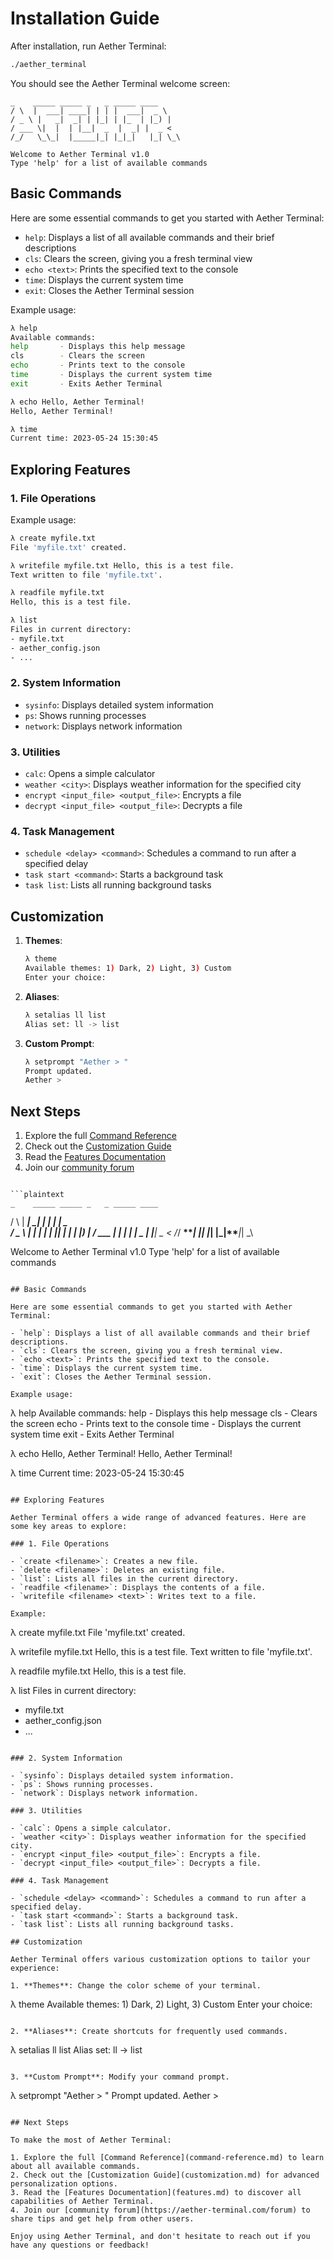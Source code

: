 # Installation Guide

After installation, run Aether Terminal:

```bash
./aether_terminal
```

You should see the Aether Terminal welcome screen:

```
_    _____ _____ _   _ _____ ____  
/ \  |  ___| ____| | | |  ___|  _ \
/ _ \ |   _|  _| | |_| | |_  | |_) |
/ ___ \|  |  | |__|  _  |  _| |  _ <
/_/   \_\_|  |_____|_| |_|_|   |_| \_\

Welcome to Aether Terminal v1.0
Type 'help' for a list of available commands
```

## Basic Commands

Here are some essential commands to get you started with Aether Terminal:

- `help`: Displays a list of all available commands and their brief descriptions
- `cls`: Clears the screen, giving you a fresh terminal view
- `echo <text>`: Prints the specified text to the console
- `time`: Displays the current system time
- `exit`: Closes the Aether Terminal session

Example usage:

```bash
λ help
Available commands:
help       - Displays this help message
cls        - Clears the screen
echo       - Prints text to the console
time       - Displays the current system time
exit       - Exits Aether Terminal

λ echo Hello, Aether Terminal!
Hello, Aether Terminal!

λ time
Current time: 2023-05-24 15:30:45
```

## Exploring Features

### 1. File Operations

Example usage:

```bash
λ create myfile.txt
File 'myfile.txt' created.

λ writefile myfile.txt Hello, this is a test file.
Text written to file 'myfile.txt'.

λ readfile myfile.txt
Hello, this is a test file.

λ list
Files in current directory:
- myfile.txt
- aether_config.json
- ...
```

### 2. System Information

- `sysinfo`: Displays detailed system information
- `ps`: Shows running processes
- `network`: Displays network information

### 3. Utilities

- `calc`: Opens a simple calculator
- `weather <city>`: Displays weather information for the specified city
- `encrypt <input_file> <output_file>`: Encrypts a file
- `decrypt <input_file> <output_file>`: Decrypts a file

### 4. Task Management

- `schedule <delay> <command>`: Schedules a command to run after a specified delay
- `task start <command>`: Starts a background task
- `task list`: Lists all running background tasks

## Customization

1. **Themes**:
   ```bash
   λ theme
   Available themes: 1) Dark, 2) Light, 3) Custom
   Enter your choice:
   ```

2. **Aliases**:
   ```bash
   λ setalias ll list
   Alias set: ll -> list
   ```

3. **Custom Prompt**:
   ```bash
   λ setprompt "Aether > "
   Prompt updated.
   Aether >
   ```

## Next Steps

1. Explore the full [Command Reference](command-reference.md)
2. Check out the [Customization Guide](customization.md)
3. Read the [Features Documentation](features.md)
4. Join our [community forum](https://aether-terminal.com/forum)
```

```plaintext
_    _____ _____ _   _ _____ ____  
```

/ \  | ****|*   _| | | | ****|  _ \
/ _ \ |  *|   | | | |*| |  *| | |*) |
/ ___ | |***  | | |  _  | |***|  _ <
/*/   __****| |*| |*| |_|**__*|*| _\

Welcome to Aether Terminal v1.0
Type 'help' for a list of available commands

```plaintext

## Basic Commands

Here are some essential commands to get you started with Aether Terminal:

- `help`: Displays a list of all available commands and their brief descriptions.
- `cls`: Clears the screen, giving you a fresh terminal view.
- `echo <text>`: Prints the specified text to the console.
- `time`: Displays the current system time.
- `exit`: Closes the Aether Terminal session.

Example usage:

```

λ help
Available commands:
help       - Displays this help message
cls        - Clears the screen
echo       - Prints text to the console
time       - Displays the current system time
exit       - Exits Aether Terminal

λ echo Hello, Aether Terminal!
Hello, Aether Terminal!

λ time
Current time: 2023-05-24 15:30:45

```plaintext

## Exploring Features

Aether Terminal offers a wide range of advanced features. Here are some key areas to explore:

### 1. File Operations

- `create <filename>`: Creates a new file.
- `delete <filename>`: Deletes an existing file.
- `list`: Lists all files in the current directory.
- `readfile <filename>`: Displays the contents of a file.
- `writefile <filename> <text>`: Writes text to a file.

Example:

```

λ create myfile.txt
File 'myfile.txt' created.

λ writefile myfile.txt Hello, this is a test file.
Text written to file 'myfile.txt'.

λ readfile myfile.txt
Hello, this is a test file.

λ list
Files in current directory:

- myfile.txt
- aether_config.json
- ...


```plaintext

### 2. System Information

- `sysinfo`: Displays detailed system information.
- `ps`: Shows running processes.
- `network`: Displays network information.

### 3. Utilities

- `calc`: Opens a simple calculator.
- `weather <city>`: Displays weather information for the specified city.
- `encrypt <input_file> <output_file>`: Encrypts a file.
- `decrypt <input_file> <output_file>`: Decrypts a file.

### 4. Task Management

- `schedule <delay> <command>`: Schedules a command to run after a specified delay.
- `task start <command>`: Starts a background task.
- `task list`: Lists all running background tasks.

## Customization

Aether Terminal offers various customization options to tailor your experience:

1. **Themes**: Change the color scheme of your terminal.
```

λ theme
Available themes: 1) Dark, 2) Light, 3) Custom
Enter your choice:

```plaintext

2. **Aliases**: Create shortcuts for frequently used commands.
```

λ setalias ll list
Alias set: ll -> list

```plaintext

3. **Custom Prompt**: Modify your command prompt.
```

λ setprompt "Aether > "
Prompt updated.
Aether >

```plaintext

## Next Steps

To make the most of Aether Terminal:

1. Explore the full [Command Reference](command-reference.md) to learn about all available commands.
2. Check out the [Customization Guide](customization.md) for advanced personalization options.
3. Read the [Features Documentation](features.md) to discover all capabilities of Aether Terminal.
4. Join our [community forum](https://aether-terminal.com/forum) to share tips and get help from other users.

Enjoy using Aether Terminal, and don't hesitate to reach out if you have any questions or feedback!
```